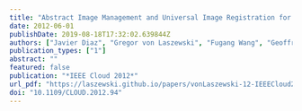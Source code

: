 ```yaml
---
title: "Abstract Image Management and Universal Image Registration for Cloud and HPC Infrastructures"
date: 2012-06-01
publishDate: 2019-08-18T17:32:02.639844Z
authors: ["Javier Diaz", "Gregor von Laszewski", "Fugang Wang", "Geoffrey C. Fox"]
publication_types: ["1"]
abstract: ""
featured: false
publication: "*IEEE Cloud 2012*"
url_pdf: "https://laszewski.github.io/papers/vonLaszewski-12-IEEECloud2012.pdf"
doi: "10.1109/CLOUD.2012.94"
---
```


